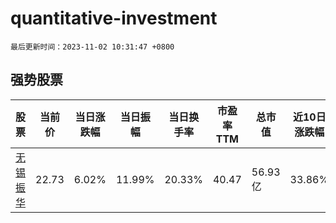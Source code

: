 # quantitative-investment

`最后更新时间：2023-11-02 10:31:47 +0800`

## 强势股票

|股票|当前价|当日涨跌幅|当日振幅|当日换手率|市盈率TTM|总市值|近10日涨跌幅|
|----|----|----|----|----|----|----|----|
|[无锡振华](https://xueqiu.com/S/SH605319)|22.73|6.02%|11.99%|20.33%|40.47|56.93亿|33.86%|
